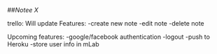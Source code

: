 ##*Notee X*

trello: Will update
Features: 
-create new note
-edit note
-delete note

Upcoming features:
-google/facebook authentication
-logout
-push to Heroku
-store user info in mLab